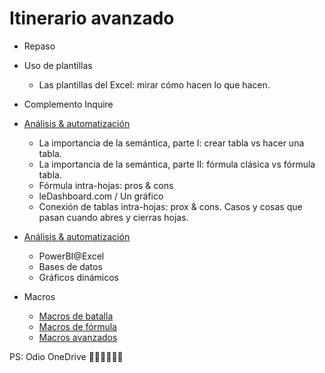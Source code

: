 # Itinerario avanzado

- Repaso

- Uso de plantillas
  - Las plantillas del Excel: mirar cómo hacen lo que hacen.

- Complemento Inquire

- [Análisis & automatización](analisis/unCaso.md)
  - La importancia de la semántica, parte I: crear tabla vs hacer una tabla.
  - La importancia de la semántica, parte II: fórmula clásica vs fórmula tabla.
  - Fórmula intra-hojas: pros & cons
  - leDashboard.com / Un gráfico
  - Conexión de tablas intra-hojas: prox & cons. Casos y cosas que pasan cuando abres y cierras hojas.

- [Análisis & automatización](analisis/otroCaso.md)
  - PowerBI@Excel
  - Bases de datos
  - Gráficos dinámicos
  
- Macros
  - [Macros de batalla](automatizacion/macrosDeBatalla.md)
  - [Macros de fórmula](automatizacion/macrosDeFormula.md)
  - [Macros avanzados](automatizacion/macrosAvanzados.md)

PS: Odio OneDrive 😤😡🤬🤬🤬🤬
